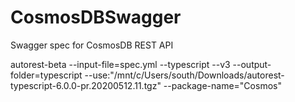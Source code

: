 # CosmosDBSwagger

Swagger spec for CosmosDB REST API

autorest-beta --input-file=spec.yml --typescript --v3 --output-folder=typescript --use:"/mnt/c/Users/south/Downloads/autorest-typescript-6.0.0-pr.20200512.11.tgz" --package-name="Cosmos"
